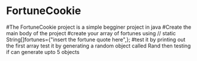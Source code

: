 # FortuneCookie
#The FortuneCookie project is a simple begginer project in java 
#Create the main body of the project 
#create your array of fortunes using // static String[]fortunes={"insert the fortune quote here",};
#test it by printing out the first array 
test it by generating a random object called Rand then testing if can generate upto 5 objects
